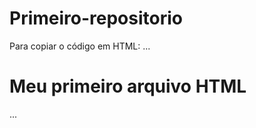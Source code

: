 # Primeiro-repositorio
Para copiar o código em HTML:
...
<html>
<h1>Meu primeiro arquivo HTML</h1>
</html>
...
